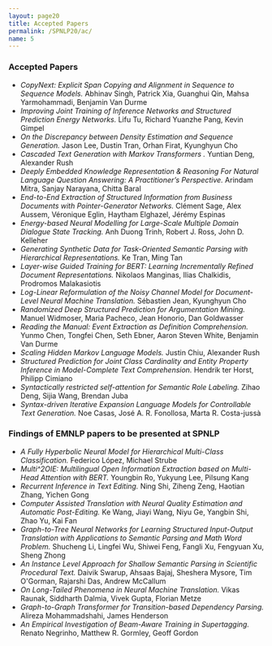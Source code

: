 ```yaml
---
layout: page20
title: Accepted Papers
permalink: /SPNLP20/ac/
name: 5
---
```


### Accepted Papers

* *CopyNext: Explicit Span Copying and Alignment in Sequence to Sequence Models.* 
Abhinav Singh, Patrick Xia, Guanghui Qin, Mahsa Yarmohammadi, Benjamin Van Durme
* *Improving Joint Training of Inference Networks and Structured Prediction Energy Networks.* 
Lifu Tu, Richard Yuanzhe Pang, Kevin Gimpel
* *On the Discrepancy between Density Estimation and Sequence Generation.* 
Jason Lee, Dustin Tran, Orhan Firat, Kyunghyun Cho
* *Cascaded Text Generation with Markov Transformers .* 
Yuntian Deng, Alexander Rush
* *Deeply Embedded Knowledge Representation & Reasoning For Natural Language Question Answering: A Practitioner’s Perspective.* 
Arindam Mitra, Sanjay Narayana, Chitta Baral
* *End-to-End Extraction of Structured Information from Business Documents with Pointer-Generator Networks.* 
Clément Sage, Alex Aussem, Véronique Eglin, Haytham Elghazel, Jérémy Espinas
* *Energy-based Neural Modelling for Large-Scale Multiple Domain Dialogue State Tracking.* 
Anh Duong Trinh, Robert J. Ross, John D. Kelleher
* *Generating Synthetic Data for Task-Oriented Semantic Parsing with Hierarchical Representations.* 
Ke Tran, Ming Tan
* *Layer-wise Guided Training for BERT: Learning Incrementally Refined Document Representations.* 
Nikolaos Manginas, Ilias Chalkidis, Prodromos Malakasiotis
* *Log-Linear Reformulation of the Noisy Channel Model for Document-Level Neural Machine Translation.* 
Sébastien Jean, Kyunghyun Cho
* *Randomized Deep Structured Prediction for Argumentation Mining.* 
Manuel Widmoser, Maria Pacheco, Jean Honorio, Dan Goldwasser
* *Reading the Manual: Event Extraction as Definition Comprehension.* 
Yunmo Chen, Tongfei Chen, Seth Ebner, Aaron Steven White, Benjamin Van Durme
* *Scaling Hidden Markov Language Models.* 
Justin Chiu, Alexander Rush
* *Structured Prediction for Joint Class Cardinality and Entity Property Inference in Model-Complete Text Comprehension.* 
Hendrik ter Horst, Philipp Cimiano
* *Syntactically restricted self-attention for Semantic Role Labeling.* 
Zihao Deng, Sijia Wang, Brendan Juba
* *Syntax-driven Iterative Expansion Language Models for Controllable Text Generation.* 
Noe Casas, José A. R. Fonollosa, Marta R. Costa-jussà

### Findings of EMNLP papers to be presented at SPNLP
	
* *A Fully Hyperbolic Neural Model for Hierarchical Multi-Class Classification.* 
Federico López, Michael Strube
* *Multi^2OIE: Multilingual Open Information Extraction based on Multi-Head Attention with BERT.* 
Youngbin Ro, Yukyung Lee, Pilsung Kang
* *Recurrent Inference in Text Editing.* 
Ning Shi, Ziheng Zeng, Haotian Zhang, Yichen Gong
* *Computer Assisted Translation with Neural Quality Estimation and Automatic Post-Editing.* 
Ke Wang, Jiayi Wang, Niyu Ge, Yangbin Shi, Zhao Yu, Kai Fan
* *Graph-to-Tree Neural Networks for Learning Structured Input-Output Translation with Applications to Semantic Parsing and Math Word Problem.* 
Shucheng Li, Lingfei Wu, Shiwei Feng, Fangli Xu, Fengyuan Xu, Sheng Zhong
* *An Instance Level Approach for Shallow Semantic Parsing in Scientific Procedural Text.* 
Daivik Swarup, Ahsaas Bajaj, Sheshera Mysore, Tim O'Gorman, Rajarshi Das, Andrew McCallum
* *On Long-Tailed Phenomena in Neural Machine Translation.* 
Vikas Raunak, Siddharth Dalmia, Vivek Gupta, Florian Metze
* *Graph-to-Graph Transformer for Transition-based Dependency Parsing.* 
Alireza Mohammadshahi, James Henderson
* *An Empirical Investigation of Beam-Aware Training in Supertagging.* 
Renato Negrinho, Matthew R. Gormley, Geoff Gordon

